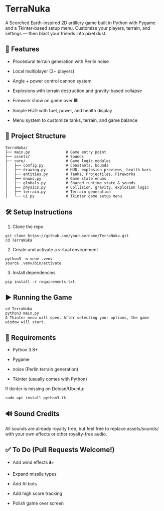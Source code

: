 # TerraNuka
A Scorched Earth-inspired 2D artillery game built in Python with Pygame and a Tkinter-based setup menu. Customize your players, terrain, and settings — then blast your friends into pixel dust.

## 🚀 Features
* Procedural terrain generation with Perlin noise

* Local multiplayer (2+ players)

* Angle + power control cannon system

* Explosions with terrain destruction and gravity-based collapse

* Firework show on game over 🎆

* Simple HUD with fuel, power, and health display

* Menu system to customize tanks, terrain, and game balance

## 📁 Project Structure
```
TerraNuka/
├── main.py                # Game entry point
├── assets/                # Sounds
├── core/                  # Game logic modules
│   ├── config.py          # Constants, bounds
│   ├── drawing.py         # HUD, explosion previews, health bars
│   ├── entities.py        # Tanks, Projectiles, Fireworks
│   ├── enums.py           # Game state enums
│   ├── globals.py         # Shared runtime state & sounds
│   ├── physics.py         # Collision, gravity, explosion logic
│   ├── terrain.py         # Terrain generation
│   └── ui.py              # Tkinter game setup menu
```
## 🛠️ Setup Instructions
1. Clone the repo
```
git clone https://github.com/yourusername/TerraNuka.git
cd TerraNuka
```
2. Create and activate a virtual environment
```
python3 -m venv .venv
source .venv/bin/activate
```
3. Install dependencies
```
pip install -r requirements.txt
```
## ▶️ Running the Game
```
cd TerraNuka
python3 main.py
A Tkinter menu will open. After selecting your options, the game window will start.
```

## 🧱 Requirements
* Python 3.8+

* Pygame

* noise (Perlin terrain generation)

* Tkinter (usually comes with Python)

If tkinter is missing on Debian/Ubuntu:

```
sudo apt install python3-tk
```
## 🔊 Sound Credits
All sounds are already royalty free, but feel free to replace assets/sounds/ with your own effects or other royalty-free audio.

##  ✅ To Do (Pull Requests Welcome!)
* Add wind effects 🌬️

* Expand missile types

* Add AI bots

* Add high score tracking

* Polish game over screen